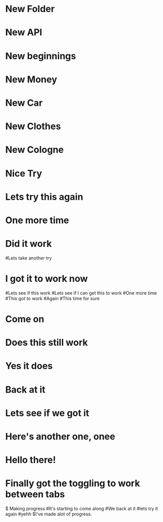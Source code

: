 # New Folder
# New API
# New beginnings
# New Money
# New Car
# New Clothes
# New Cologne
# Nice Try
# Lets try this again
# One more time
# Did it work
#Lets take another try
# I got it to work now
#Lets see if this work
#Lets see if I can get this to work
#One more time
#This got to work
#Again
#This time for sure
# Come on
# Does this still work
# Yes it does
# Back at it
# Lets see if we got it
# Here's another one, onee
# Hello there!
# Finally got the toggling to work between tabs
$ Making progress
#It's starting to come along
#We back at it
#lets try it again
#yehh
$I've made alot of progress.


